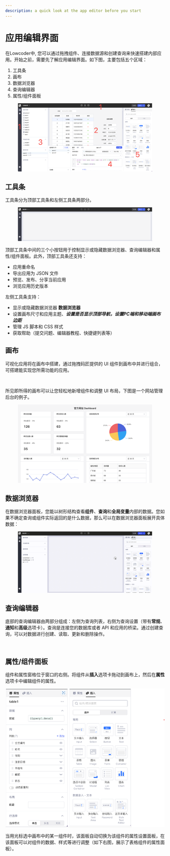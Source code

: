 ```yaml
---
description: a quick look at the app editor before you start
---
```


# 应用编辑界面

在Lowcoder中, 您可以通过拖拽组件、连接数据源和创建查询来快速搭建内部应用。开始之前，需要先了解应用编辑界面。如下图，主要包括五个区域：

1. 工具条
2. 画布
3. 数据浏览器
4. 查询编辑器
5. 属性/组件面板

<figure><img src="../.gitbook/assets/image (24).png" alt=""><figcaption></figcaption></figure>

## 工具条

工具条分为顶部工具条和左侧工具条两部分。

<figure><img src="../.gitbook/assets/image (27).png" alt=""><figcaption></figcaption></figure>

顶部工具条中间的三个小按钮用于控制显示或隐藏数据浏览器、查询编辑器和属性/组件面板。此外，顶部工具条还支持：

* 应用重命名
* 导出应用为 JSON 文件
* 预览、发布、分享当前应用
* 浏览应用历史版本

左侧工具条支持：

* 显示或隐藏数据浏览器 **数据浏览器**
* 设置画布尺寸和应用主题、***设置是否显示顶部导航，设置PC端和移动端画布边距***
* 管理 JS 脚本和 CSS 样式
* 获取帮助（提交问题、编辑器教程、快捷键列表等）

## 画布

可视化应用将在画布中搭建，通过拖拽码匠提供的 UI 组件到画布中并进行组合，可搭建能实现您所需功能的应用。

<figure><img src="../.gitbook/assets/canvas.gif" alt=""><figcaption></figcaption></figure>

所见即所得的画布可以让您轻松地新增组件和调整 UI 布局，下图是一个网站管理后台的例子。

<figure><img src="../.gitbook/assets/4.png" alt=""><figcaption></figcaption></figure>

## 数据浏览器

在数据浏览器面板，您能以树形结构查看**组件**、**查询**和**全局变量**内部的数据。您如果不确定查询或组件实际返回的是什么数据，那么可以在数据浏览器面板展开具体数据：

<figure><img src="../.gitbook/assets/data-browser.gif" alt=""><figcaption></figcaption></figure>

## 查询编辑器

底部的查询编辑器由两部分组成：左侧为查询列表，右侧为查询设置（带有**常规**、**通知**和**高级**选项卡）。查询是连接您的数据库或者 API 和应用的桥梁。通过创建查询，可以对数据进行创建、读取、更新和删除操作。

<figure><img src="../.gitbook/assets/image (21).png" alt=""><figcaption></figcaption></figure>

## 属性/组件面板

组件和属性窗格位于窗口的右侧。将组件从**插入**选项卡拖动到画布上，然后在**属性**选项卡中编辑组件的属性。

<img src="../.gitbook/assets/image (33).png" alt="" data-size="original">

当用光标选中画布中的某一组件时，该面板自动切换为该组件的属性设置面板，在该面板可以对组件的数据、样式等进行调整（如下右图，展示了表格组件的属性面板）。
